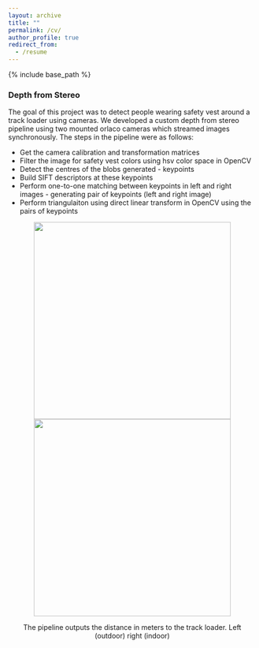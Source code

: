 ```yaml
---
layout: archive
title: ""
permalink: /cv/
author_profile: true
redirect_from:
  - /resume
---
```


{% include base_path %}

### Depth from Stereo
The goal of this project was to detect people wearing safety vest around a track loader using cameras. We developed a custom depth from stereo pipeline using two mounted orlaco cameras which streamed images synchronously. The steps in the pipeline were as follows:
- Get the camera calibration and transformation matrices
- Filter the image for safety vest colors using hsv color space in OpenCV
- Detect the centres of the blobs generated - keypoints
- Build SIFT descriptors at these keypoints
- Perform one-to-one matching between keypoints in left and right images - generating pair of keypoints (left and right image)
- Perform triangulaiton using direct linear transform in OpenCV using the pairs of keypoints

<p align="middle">
  <img src="http://m-a-c-e.github.io/website/files/orlaco2.gif"/ width=400>
  <img src="http://m-a-c-e.github.io/website/files/orlaco1.gif"/ width=400>
  <figcaption align="middle"> The pipeline outputs the distance in meters to the track loader. Left (outdoor) right (indoor) </figcaption>
</p>
